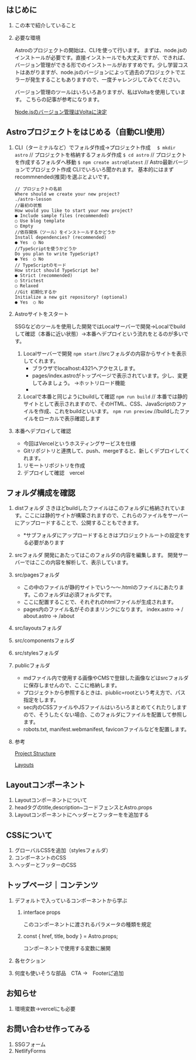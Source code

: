 ## はじめに

1. この本で紹介していること

1. 必要な環境

    Astroのプロジェクトの開始は、CLIを使って行います。
    まずは、node.jsのインストールが必要です。直接インストールでも大丈夫ですが、できれば、バージョン管理ができる形でのインストールがおすすめです。少し学習コストはあがりますが、node.jsのバージョンによって過去のプロジェクトでエラーが発生することもありますので、一度チャレンジしてみてください。

    バージョン管理のツールはいろいろありますが、私はVoltaを使用しています。
    こちらの記事が参考になります。

    [Node.jsのバージョン管理はVoltaに決定](https://zenn.dev/aiueda/articles/7dcecaa05d4f24)

## Astroプロジェクトをはじめる（自動CLI使用）
1. CLI（ターミナルなど）でフォルダ作成→プロジェクト作成　
    `$ mkdir astro`  // プロジェクトを格納するフォルダ作成
    `$ cd astro` // プロジェクトを作成するフォルダへ移動
    `$ npm create astro@latest` // Astro最新バージョンでプロジェクト作成
    CLIでいろいろ聞かれます。
    基本的にはまずrecommnended(推奨)を選ぶとよいです。

    ```
    // プロジェクトの名前
    Where should we create your new project? 
    ./astro-lesson
    //最初の状態
    How would you like to start your new project? 
    ● Include sample files (recommended)
    ○ Use blog template 
    ○ Empty 
    //依存関係（ツール）をインストールするかどうか
    Install dependencies? (recommended) 
    ● Yes  ○ No 
    //TypeScriptを使うかどうか
    Do you plan to write TypeScript? 
    ● Yes  ○ No 
    // TypeScriptのモード
    How strict should TypeScript be?
    ● Strict (recommended)
    ○ Strictest 
    ○ Relaxed 
    //Git 初期化するか
    Initialize a new git repository? (optional)
    ● Yes  ○ No 
    ```

1. Astroサイトをスタート

    SSGなどのツールを使用した開発ではLocalサーバーで開発→Localでbuildして確認（本番に近い状態）→本番へデプロイという流れをとるのが多いです。

    1. Localサーバーで開発
        `npm start` //srcフォルダの内容からサイトを表示してくれます。
        - ブラウザでlocalhost:4321へアクセスします。        
        - pages/index.astroがトップページで表示されています。少し、変更してみましょう。 →ホットリロード機能
        - 
    1. Localで本番と同じようにbuildして確認
        `npm run build` // 本番では静的サイトとして表示されますので、そのHTML、CSS、JavaScriptのファイルを作成、これをbuildといいます。
        `npm run preview` //buildしたファイルをローカルで表示確認します

1. 本番へデプロイして確認
    - 今回はVercelというホスティングサービスを仕様
    - Gitリポジトリと連携して、push、mergeすると、新しくデプロイしてくれます。

    1. リモートリポジトリを作成
    1. デプロイして確認　vercel

## フォルダ構成を確認
1. distフォルダ
    さきほどbuildしたファイルはこのフォルダに格納されています。ここには静的サイトが構築されますので、これらのファイルをサーバーにアップロードすることで、公開することもできます。
    - *サブフォルダにアップロードするときはプロジェクトルートの設定をする必要があります
1. srcフォルダ
    開発にあたってはこのフォルダの内容を編集します。
    開発サーバーではここの内容を解析して、表示しています。
1. src/pagesフォルダ
    - この中のファイルが静的サイトでいう〜〜.htmlのファイルにあたります。このフォルダは必須フォルダです。
    - ここに配置することで、それぞれのhtmlファイルが生成されます。
    - pages内のファイル名がそのままリンクになります。
        index.astro -> /
        about.astro -> /about
1. src/layoutsフォルダ

1. src/componentsフォルダ
1. src/stylesフォルダ
1. publicフォルダ
    - mdファイル内で使用する画像やCMSで登録した画像などはsrcフォルダに保存しませんので、ここに格納します。
    - プロジェクトから参照するときは、piublic=rootという考え方で、パス指定をします。
    - sec内のCSSファイルやJSファイルはいろいろまとめてくれたりしますので、そうしたくない場合、このフォルダにファイルを配置して参照します。
    - robots.txt, manifest.webmanifest, faviconファイルなどを配置します。
    
1. 参考

    [Project Structure](https://docs.astro.build/ja/core-concepts/project-structure/#public)

    [Layouts](https://docs.astro.build/ja/core-concepts/layouts/)


## Layoutコンポーネント
1. Layoutコンポーネントについて
1. headタグのtitle,description~コードフェンスとAstro.props
1. Layoutコンポーネントにヘッダーとフッターをを追加する
## CSSについて
1. グローバルCSSを追加（stylesフォルダ）
1. コンポーネントのCSS
1. ヘッダーとフッターのCSS
## トップページ｜コンテンツ
1. デフォルトで入っているコンポーネントから学ぶ

    1. interface props

        このコンポーネントに渡されるパラメータの種類を規定
    
    2. const { href, title, body } = Astro.props;
        
        コンポーネントで使用する変数に展開
        
1. 各セクション
1. 何度も使いそうな部品　CTA →　Footerに゙追加   
## お知らせ
1. 環境変数→vercelにも必要
## お問い合わせ作ってみる
1. SSGフォーム
2. NetlifyForms